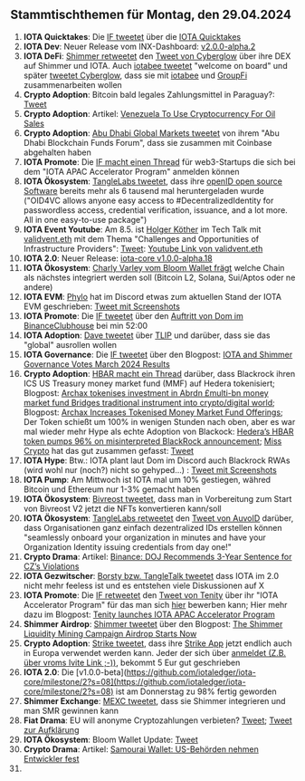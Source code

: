 ## Stammtischthemen für Montag, den 29.04.2024

1. **IOTA Quicktakes**: Die  [IF tweetet](https://x.com/iota/status/1782351230167130181) über die [IOTA Quicktakes]()
2. **IOTA Dev**: Neuer Release vom INX-Dashboard: [v2.0.0-alpha.2](https://github.com/iotaledger/inx-dashboard/releases/tag/v2.0.0-alpha.2)
3. **IOTA DeFi**: [Shimmer retweetet](https://x.com/shimmernet/status/1782682734256619895) den [Tweet von Cyberglow](https://x.com/Cyberglow_cgt/status/1782450738230112297) über ihre DEX auf Shimmer und IOTA. Auch [iotabee tweetet](https://x.com/iotabee/status/1782670293313470884) "welcome on board" und später [tweetet Cyberglow](https://x.com/Cyberglow_cgt/status/1782701037607887297), dass sie mit [iotabee](https://twitter.com/iotabee) und [GroupFi](https://twitter.com/groupfi_ai) zusammenarbeiten wollen
4. **Crypto Adoption**: Bitcoin bald legales Zahlungsmittel in Paraguay?: [Tweet](https://x.com/BitcoinMagazine/status/1782694839110300027)
5. **Crypto Adoption**: Artikel: [Venezuela To Use Cryptocurrency For Oil Sales](https://watcher.guru/news/venezuela-to-accelerate-cryptocurrency-shift-as-oil-sanctions-return?c=306)
6. **Crypto Adoption**: [Abu Dhabi Global Markets tweetet](https://x.com/ADGlobalMarket/status/1782702263015780790) von ihrem "Abu Dhabi Blockchain Funds Forum", dass sie zusammen mit Coinbase abgehalten haben
7. **IOTA Promote**: Die [IF macht einen Thread](https://x.com/iota/status/1782711014431035824) für web3-Startups die sich bei dem "IOTA APAC Accelerator Program" anmelden können
8. **IOTA Ökosystem**: [TangleLabs tweetet](https://x.com/Tangle_Labs/status/1782733151879463074), dass ihre [openID open source Software](https://github.com/Tangle-Labs/oid4vc) bereits mehr als 6 tausend mal heruntergeladen wurde ("OID4VC allows anyone easy access to #DecentralizedIdentity for passwordless access, credential verification, issuance, and a lot more. All in one easy-to-use package")
9. **IOTA Event Youtube**: Am 8.5. ist [Holger Köther](https://twitter.com/HolgerKoether) im Tech Talk mit [validvent.eth](https://twitter.com/validvent) mit dem Thema "Challenges and Opportunities of Infrastructure Providers": [Tweet](https://x.com/validvent/status/1782696350636736543): [Youtube Link von validvent.eth](https://www.youtube.com/@validvent)
10. **IOTA 2.0**: Neuer Release: [iota-core v1.0.0-alpha.18](https://github.com/iotaledger/iota-core/releases/tag/v1.0.0-alpha.18)
11. **IOTA Ökosystem**: [Charly Varley vom Bloom Wallet frägt](https://x.com/c_varley/status/1782803958773276911) welche Chain als nächstes integriert werden soll (Bitcoin L2, Solana, Sui/Aptos oder ne andere)
12. **IOTA EVM**: [Phylo](https://twitter.com/PhyloIota) hat im Discord etwas zum aktuellen Stand der IOTA EVM geschrieben: [Tweet mit Screenshots](https://x.com/Vrom14286662/status/1782812529963499958)
13. **IOTA Promote**: Die [IF tweetet](https://x.com/iota/status/1782754664510853526) über den [Auftritt von Dom im BinanceClubhouse](https://www.binance.com/en/live/video?roomId=2192962) bei min 52:00
14. **IOTA Adoption**: [Dave tweetet](https://x.com/daveghbeer/status/1782701965442470245) über [TLIP](https://x.com/TLIP_io/status/1782342145505980433) und darüber, dass sie das "global" ausrollen wollen
15. **IOTA Governance**: Die [IF tweetet](https://x.com/iota/status/1782756316127043995) über den Blogpost: [IOTA and Shimmer Governance Votes March 2024 Results](https://blog.iota.org/governance-votes-march-2024-results/)
16. **Crypto Adoption**: [HBAR macht ein Thread](https://x.com/HBAR_foundation/status/1782759384742813951) darüber, dass Blackrock ihren ICS US Treasury money market fund (MMF) auf Hedera tokenisiert; Blogpost: [Archax tokenises investment in Abrdn £multi-bn money market fund Bridges traditional instrument into crypto/digital world](https://blog.archax.com/resources/news/archax_tokenises_investment_in_abrdn_multi_bn_money_market_fund); Blogpost: [Archax Increases Tokenised Money Market Fund Offerings](https://www.hbarfoundation.org/blog-post/archax-increases-tokenised-money-market-fund-offerings); Der Token schießt um 100% in wenigen Stunden nach oben, aber es war mal wieder mehr Hype als echte Adoption von Blackock: [Hedera’s HBAR token pumps 96% on misinterpreted BlackRock announcement](https://cointelegraph.com/news/hederas-hbar-token-pumps-nearly-one-hundred-percent-misinterpreted-blackrock-announcement); [Miss Crypto](https://twitter.com/MissCryptoGER) hat das gut zusammen gefasst: [Tweet](https://x.com/MissCryptoGER/status/1783070065610326311)
17. **IOTA Hype**: Btw.: IOTA plant laut Dom im Discord auch Blackrock RWAs (wird wohl nur (noch?) nicht so gehyped...) : [Tweet mit Screenshots](https://x.com/IotaBullrun2020/status/1782995340318163082)
18. **IOTA Pump**: Am Mittwoch ist IOTA mal um 10% gestiegen, währed Bitcoin und Ethereum nur 1-3% gemacht haben
19. **IOTA Ökosystem**: [Bivreost tweetet](https://x.com/bivreost/status/1783023849975484546), dass man in Vorbereitung zum Start von Bivreost V2 jetzt die NFTs konvertieren kann/soll
20. **IOTA Ökosystem**: [TangleLabs retweetet](https://x.com/Tangle_Labs/status/1783008832139956731) den [Tweet von AuvoID](https://x.com/AuvoDigital/status/1783008219306066074) darüber, dass Organisationen ganz einfach dezentralized IDs erstellen können "seamlessly onboard your organization in minutes and have your Organization Identity issuing credentials from day one!"
21. **Crypto Drama**: Artikel: [Binance: DOJ Recommends 3-Year Sentence for CZ’s Violations](https://watcher.guru/news/binance-doj-recommends-3-year-sentence-for-czs-violations#google_vignette)
22. **IOTA Gezwitscher**: [Borsty bzw. TangleTalk tweetet](https://x.com/tangle_talk/status/1783040645805777195) dass IOTA im 2.0 nicht mehr feeless ist und es entstehen viele Diskussionen auf X
23. **IOTA Promote**: Die [IF retweetet](https://x.com/iota/status/1783072900951806089) den [Tweet von Tenity](https://x.com/tenity_global/status/1783065858811503050) über ihr "IOTA Accelerator Program" für das man sich [hier](https://www.tenity.com/programs/iota-apac-accelerator?utm_campaign=Social%20Media&utm_content=290649256&utm_medium=social&utm_source=twitter&hss_channel=tw-748546152182779904) bewerben kann; Hier mehr dazu im Blogpost: [Tenity launches IOTA APAC Accelerator Program](https://www.tenity.com/press/tenity-launches-iota-apac-accelerator-program?utm_campaign=Social%20Media&utm_content=290649256&utm_medium=social&utm_source=twitter&hss_channel=tw-748546152182779904)
24. **Shimmer Airdrop**: [Shimmer tweetet](https://x.com/shimmernet/status/1783118704114360571) über den Blogpost: [The Shimmer Liquidity Mining Campaign Airdrop Starts Now](https://blog.shimmer.network/airdrop-rewards/)
25. **Crypto Adoption**: [Strike tweetet](https://x.com/Strike/status/1783184041228812560), dass ihre [Strike App](https://strike.me/download/?inline_install=1&utm_campaign=Individual&utm_medium=referral&utm_source=CWUY0E) jetzt endlich auch in Europa verwendet werden kann. Jeder der sich über [anmeldet (Z.B. über vroms Ivite Link ;-))](https://strike.me/download/?inline_install=1&utm_campaign=Individual&utm_medium=referral&utm_source=CWUY0E), bekommt 5 Eur gut geschrieben
26. **IOTA 2.0**: Die [v1.0.0-beta](https://github.com/iotaledger/iota-core/milestone/2?s=08](https://github.com/iotaledger/iota-core/milestone/2?s=08) ist am Donnerstag zu 98% fertig geworden
27. **Shimmer Exchange**: [MEXC tweetet](https://x.com/MEXC_Official/status/1783438784002220456), dass sie Shimmer integrieren und man SMR gewinnen kann
28. **Fiat Drama**: EU will anonyme Cryptozahlungen verbieten? [Tweet](https://x.com/RadarHits/status/1783476289585791452); [Tweet zur Aufklärung](https://x.com/paddi_hansen/status/1783487929240666590)
29. **IOTA Ökosystem**: Bloom Wallet Update: [Tweet](https://x.com/bloomwalletio/status/1783189051295609081)
30. **Crypto Drama**: Artikel: [Samourai Wallet: US-Behörden nehmen Entwickler fest](https://bitcoin-kurier.de/samourai-wallet-us-behoerden-nehmen-entwickler-fest/)
31. 
